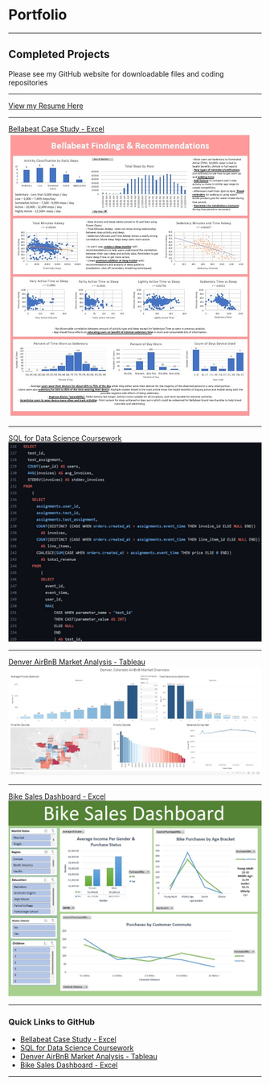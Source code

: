 # Portfolio

<head>
  <!-- Google tag (gtag.js) -->
<script async src="https://www.googletagmanager.com/gtag/js?id=G-F2LNSZNQXH"></script>
<script>
  window.dataLayer = window.dataLayer || [];
  function gtag(){dataLayer.push(arguments);}
  gtag('js', new Date());

  gtag('config', 'G-F2LNSZNQXH');
</script>
 </head>

---

## Completed Projects
<p>Please see my GitHub website for downloadable files and coding repositories</p>

---
[View my Resume Here](/pdf/McCarthy_Michael_Resume_no_number.pdf)

---
[Bellabeat Case Study - Excel](/Bellabeat_Case_Study)
<img src="images/DashImageBB.jpg?raw=true"/>

---
[SQL for Data Science Coursework](https://github.com/mcc450/SQL-For-Data-Science-Specialization-Coursera)
<img src="images/Data_Science_Coursera_Sample.jpg?raw=true"/>

---
[Denver AirBnB Market Analysis - Tableau](/Denver_AirBnB_Analysis)
<img src="images/DenverAirBnBDashImage.jpg?raw=true"/>

---
[Bike Sales Dashboard - Excel](/Bike_Sales_Analysis)
<img src="images/BikeSalesImage.jpg?raw=true"/>

---

### Quick Links to GitHub

- [Bellabeat Case Study - Excel](https://github.com/mcc450/Bellabeat-Case-Study-Excel)
- [SQL for Data Science Coursework](https://github.com/mcc450/SQL-For-Data-Science-Specialization-Coursera)
- [Denver AirBnB Market Analysis - Tableau](https://github.com/mcc450/Denver-AirBnB-Market-Analysis-Tableau)
- [Bike Sales Dashboard - Excel](https://github.com/mcc450/Bike-Sales-Dashboard-Excel)

---





